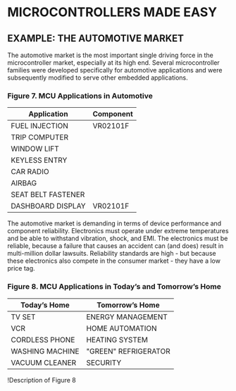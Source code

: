 # MICROCONTROLLERS MADE EASY

## EXAMPLE: THE AUTOMOTIVE MARKET
The automotive market is the most important single driving force in the microcontroller market, especially at its high end. Several microcontroller families were developed specifically for automotive applications and were subsequently modified to serve other embedded applications.

### Figure 7. MCU Applications in Automotive
| Application               | Component            |
|---------------------------|----------------------|
| FUEL INJECTION            | VR02101F             |
| TRIP COMPUTER             |                      |
| WINDOW LIFT               |                      |
| KEYLESS ENTRY             |                      |
| CAR RADIO                 |                      |
| AIRBAG                    |                      |
| SEAT BELT FASTENER       |                      |
| DASHBOARD DISPLAY         | VR02101F             |

The automotive market is demanding in terms of device performance and component reliability. Electronics must operate under extreme temperatures and be able to withstand vibration, shock, and EMI. The electronics must be reliable, because a failure that causes an accident can (and does) result in multi-million dollar lawsuits. Reliability standards are high - but because these electronics also compete in the consumer market - they have a low price tag.

### Figure 8. MCU Applications in Today’s and Tomorrow’s Home
| Today’s Home              | Tomorrow’s Home      |
|---------------------------|----------------------|
| TV SET                    | ENERGY MANAGEMENT     |
| VCR                       | HOME AUTOMATION      |
| CORDLESS PHONE            | HEATING SYSTEM       |
| WASHING MACHINE           | "GREEN" REFRIGERATOR |
| VACUUM CLEANER            | SECURITY             |

!Description of Figure 8